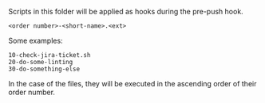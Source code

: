 Scripts in this folder will be applied as hooks during the pre-push hook.

    <order number>-<short-name>.<ext>
    
Some examples:

    10-check-jira-ticket.sh
    20-do-some-linting
    30-do-something-else

In the case of the files, they will be executed in the ascending order of their order number.
